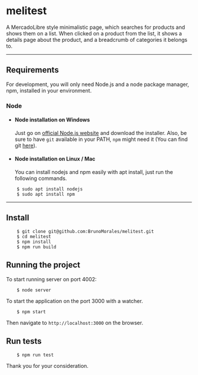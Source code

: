 # melitest

A MercadoLibre style minimalistic page, which searches for products and shows them on a list.
When clicked on a product from the list, it shows a details page about the product, and a breadcrumb of categories it belongs to.

---

## Requirements

For development, you will only need Node.js and a node package manager, npm, installed in your environment.

### Node

- #### Node installation on Windows

  Just go on [official Node.js website](https://nodejs.org/) and download the installer.
  Also, be sure to have `git` available in your PATH, `npm` might need it (You can find git [here](https://git-scm.com/)).

- #### Node installation on Linux / Mac

  You can install nodejs and npm easily with apt install, just run the following commands.

```
    $ sudo apt install nodejs
    $ sudo apt install npm
```

---

## Install

```
    $ git clone git@github.com:BrunoMorales/melitest.git
    $ cd melitest
    $ npm install
    $ npm run build
```

## Running the project

To start running server on port 4002:

```
    $ node server
```

To start the application on the port 3000 with a watcher.

```
    $ npm start
```

Then navigate to `http://localhost:3000` on the browser.

## Run tests

```
    $ npm run test
```

Thank you for your consideration.
